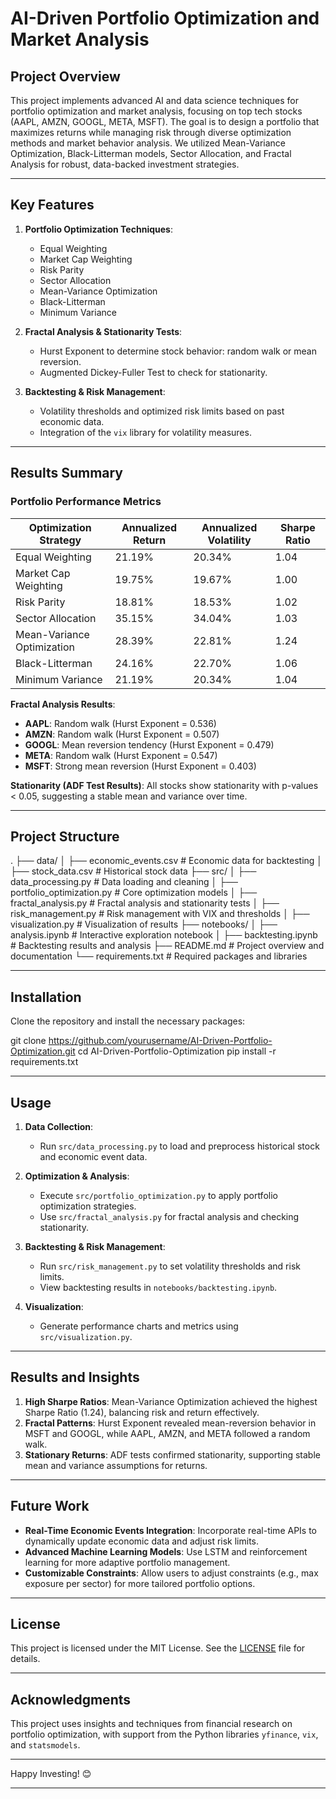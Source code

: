 # AI-Driven Portfolio Optimization and Market Analysis

## Project Overview

This project implements advanced AI and data science techniques for portfolio optimization and market analysis, focusing on top tech stocks (AAPL, AMZN, GOOGL, META, MSFT). The goal is to design a portfolio that maximizes returns while managing risk through diverse optimization methods and market behavior analysis. We utilized Mean-Variance Optimization, Black-Litterman models, Sector Allocation, and Fractal Analysis for robust, data-backed investment strategies.

---

## Key Features

1. **Portfolio Optimization Techniques**:
   - Equal Weighting
   - Market Cap Weighting
   - Risk Parity
   - Sector Allocation
   - Mean-Variance Optimization
   - Black-Litterman
   - Minimum Variance

2. **Fractal Analysis & Stationarity Tests**:
   - Hurst Exponent to determine stock behavior: random walk or mean reversion.
   - Augmented Dickey-Fuller Test to check for stationarity.

3. **Backtesting & Risk Management**:
   - Volatility thresholds and optimized risk limits based on past economic data.
   - Integration of the `vix` library for volatility measures.

---

## Results Summary

### Portfolio Performance Metrics

| Optimization Strategy       | Annualized Return | Annualized Volatility | Sharpe Ratio |
|-----------------------------|-------------------|-----------------------|--------------|
| Equal Weighting             | 21.19%           | 20.34%                | 1.04         |
| Market Cap Weighting        | 19.75%           | 19.67%                | 1.00         |
| Risk Parity                 | 18.81%           | 18.53%                | 1.02         |
| Sector Allocation           | 35.15%           | 34.04%                | 1.03         |
| Mean-Variance Optimization  | 28.39%           | 22.81%                | 1.24         |
| Black-Litterman             | 24.16%           | 22.70%                | 1.06         |
| Minimum Variance            | 21.19%           | 20.34%                | 1.04         |

**Fractal Analysis Results**:
- **AAPL**: Random walk (Hurst Exponent = 0.536)
- **AMZN**: Random walk (Hurst Exponent = 0.507)
- **GOOGL**: Mean reversion tendency (Hurst Exponent = 0.479)
- **META**: Random walk (Hurst Exponent = 0.547)
- **MSFT**: Strong mean reversion (Hurst Exponent = 0.403)

**Stationarity (ADF Test Results)**:
All stocks show stationarity with p-values < 0.05, suggesting a stable mean and variance over time.

---

## Project Structure


.
├── data/
│   ├── economic_events.csv      # Economic data for backtesting
│   ├── stock_data.csv           # Historical stock data
├── src/
│   ├── data_processing.py       # Data loading and cleaning
│   ├── portfolio_optimization.py # Core optimization models
│   ├── fractal_analysis.py      # Fractal analysis and stationarity tests
│   ├── risk_management.py       # Risk management with VIX and thresholds
│   ├── visualization.py         # Visualization of results
├── notebooks/
│   ├── analysis.ipynb           # Interactive exploration notebook
│   ├── backtesting.ipynb        # Backtesting results and analysis
├── README.md                    # Project overview and documentation
└── requirements.txt             # Required packages and libraries


---

## Installation

Clone the repository and install the necessary packages:


git clone https://github.com/yourusername/AI-Driven-Portfolio-Optimization.git
cd AI-Driven-Portfolio-Optimization
pip install -r requirements.txt


---

## Usage

1. **Data Collection**:
   - Run `src/data_processing.py` to load and preprocess historical stock and economic event data.

2. **Optimization & Analysis**:
   - Execute `src/portfolio_optimization.py` to apply portfolio optimization strategies.
   - Use `src/fractal_analysis.py` for fractal analysis and checking stationarity.

3. **Backtesting & Risk Management**:
   - Run `src/risk_management.py` to set volatility thresholds and risk limits.
   - View backtesting results in `notebooks/backtesting.ipynb`.

4. **Visualization**:
   - Generate performance charts and metrics using `src/visualization.py`.

---

## Results and Insights

1. **High Sharpe Ratios**: Mean-Variance Optimization achieved the highest Sharpe Ratio (1.24), balancing risk and return effectively.
2. **Fractal Patterns**: Hurst Exponent revealed mean-reversion behavior in MSFT and GOOGL, while AAPL, AMZN, and META followed a random walk.
3. **Stationary Returns**: ADF tests confirmed stationarity, supporting stable mean and variance assumptions for returns.

---

## Future Work

- **Real-Time Economic Events Integration**: Incorporate real-time APIs to dynamically update economic data and adjust risk limits.
- **Advanced Machine Learning Models**: Use LSTM and reinforcement learning for more adaptive portfolio management.
- **Customizable Constraints**: Allow users to adjust constraints (e.g., max exposure per sector) for more tailored portfolio options.

---

## License

This project is licensed under the MIT License. See the [LICENSE](LICENSE) file for details.

---

## Acknowledgments

This project uses insights and techniques from financial research on portfolio optimization, with support from the Python libraries `yfinance`, `vix`, and `statsmodels`.

---

Happy Investing! 😊

---

